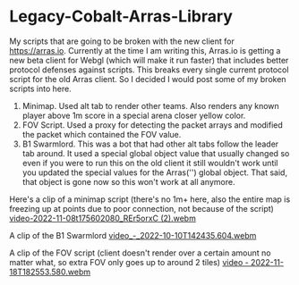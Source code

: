 # Legacy-Cobalt-Arras-Library
My scripts that are going to be broken with the new client for https://arras.io. Currently at the time I am writing this, Arras.io is getting a new beta client for Webgl (which will make it run faster) that includes better protocol defenses against scripts. This breaks every single current protocol script for the old Arras client. So I decided I would post some of my broken scripts into here. 

1. Minimap. Used alt tab to render other teams. Also renders any known player above 1m score in a special arena closer yellow color.
2. FOV Script. Used a proxy for detecting the packet arrays and modified the packet which contained the FOV value. 
3. B1 Swarmlord. This was a bot that had other alt tabs follow the leader tab around. It used a special global object value that usually changed so even if you were to run this on the old client it still wouldn't work until you updated the special values for the Arras('') global object. That said, that object is gone now so this won't work at all anymore. 

Here's a clip of a minimap script (there's no 1m+ here, also the entire map is freezing up at points due to poor connection, not because of the script)
[video-2022-11-08t175602080_REr5orxC (2).webm](https://user-images.githubusercontent.com/97923189/202818751-5aa9f842-38cb-4777-bfd6-1d13e1aa47d9.webm)

A clip of the B1 Swarmlord
[video_-_2022-10-10T142435.604.webm](https://user-images.githubusercontent.com/97923189/202819011-5f4fba52-6c86-4361-a0b3-039c0a6731f8.webm)

A clip of the FOV script (client doesn't render over a certain amount no matter what, so extra FOV only goes up to around 2 tiles)
[video - 2022-11-18T182553.580.webm](https://user-images.githubusercontent.com/97923189/202819555-d1f722b5-2159-407b-a50e-73a29dc90a9b.webm)

